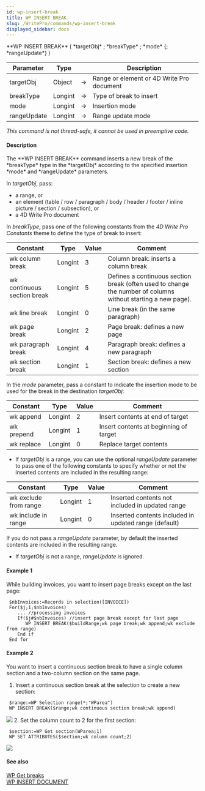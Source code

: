 ```yaml
---
id: wp-insert-break
title: WP INSERT BREAK
slug: /WritePro/commands/wp-insert-break
displayed_sidebar: docs
---
```


<!--REF #_command_.WP INSERT BREAK.Syntax-->**WP INSERT BREAK** ( *targetObj* ; *breakType* ; *mode* {; *rangeUpdate*} )<!-- END REF-->
<!--REF #_command_.WP INSERT BREAK.Params-->
| Parameter | Type |  | Description |
| --- | --- | --- | --- |
| targetObj | Object | &#8594;  | Range or element or 4D Write Pro document |
| breakType | Longint | &#8594;  | Type of break to insert |
| mode | Longint | &#8594;  | Insertion mode |
| rangeUpdate | Longint | &#8594;  | Range update mode |

<!-- END REF-->

*This command is not thread-safe, it cannot be used in preemptive code.*


#### Description 

<!--REF #_command_.WP INSERT BREAK.Summary-->The **WP INSERT BREAK** command inserts a new break of the *breakType* type in the *targetObj* according to the specified insertion *mode* and *rangeUpdate* parameters.<!-- END REF-->

In *targetObj*, pass:

* a range, or
* an element (table / row / paragraph / body / header / footer / inline picture / section / subsection), or
* a 4D Write Pro document

In *breakType*, pass one of the following constants from the *4D Write Pro Constants* theme to define the type of break to insert:

| Constant                    | Type    | Value | Comment                                                                                                      |
| --------------------------- | ------- | ----- | ------------------------------------------------------------------------------------------------------------ |
| wk column break             | Longint | 3     | Column break: inserts a column break                                                                         |
| wk continuous section break | Longint | 5     | Defines a continuous section break (often used to change the number of columns without starting a new page). |
| wk line break               | Longint | 0     | Line break (in the same paragraph)                                                                           |
| wk page break               | Longint | 2     | Page break: defines a new page                                                                               |
| wk paragraph break          | Longint | 4     | Paragraph break: defines a new paragraph                                                                     |
| wk section break            | Longint | 1     | Section break: defines a new section                                                                         |

In the *mode* parameter, pass a constant to indicate the insertion mode to be used for the break in the destination *targetObj*:

| Constant   | Type    | Value | Comment                                |
| ---------- | ------- | ----- | -------------------------------------- |
| wk append  | Longint | 2     | Insert contents at end of target       |
| wk prepend | Longint | 1     | Insert contents at beginning of target |
| wk replace | Longint | 0     | Replace target contents                |

* If *targetObj* is a range, you can use the optional *rangeUpdate* parameter to pass one of the following constants to specify whether or not the inserted contents are included in the resulting range:  
    
| Constant              | Type    | Value | Comment                                               |  
| --------------------- | ------- | ----- | ----------------------------------------------------- |  
| wk exclude from range | Longint | 1     | Inserted contents not included in updated range       |  
| wk include in range   | Longint | 0     | Inserted contents included in updated range (default) |  
    
If you do not pass a *rangeUpdate* parameter, by default the inserted contents are included in the resulting range.
* If *targetObj* is not a range, *rangeUpdate* is ignored.

#### Example 1 

While building invoices, you want to insert page breaks except on the last page:  

```4d
 $nbInvoices:=Records in selection([INVOICE])
 For($j;1;$nbInvoices)
    ... //processing invoices
    If($j#$nbInvoices) //insert page break except for last page
       WP INSERT BREAK($buildRange;wk page break;wk append;wk exclude from range)
    End if
 End for
```

#### Example 2 

You want to insert a continuous section break to have a single column section and a two-column section on the same page.

1. Insert a continuous section break at the selection to create a new section:  
    
```4d  
 $range:=WP Selection range(*;"WParea")  
 WP INSERT BREAK($range;wk continuous section break;wk append)  
```  
    
    
![](../../assets/en/WritePro/commands/pict5562056.en.png)
2. Set the column count to 2 for the first section:  
    
```4d  
 $section:=WP Get section(WParea;1)  
 WP SET ATTRIBUTES($section;wk column count;2)  
```  
    
    
![](../../assets/en/WritePro/commands/pict5562058.en.png)

#### See also 

[WP Get breaks](wp-get-breaks.md)  
[WP INSERT DOCUMENT](wp-insert-document.md)  